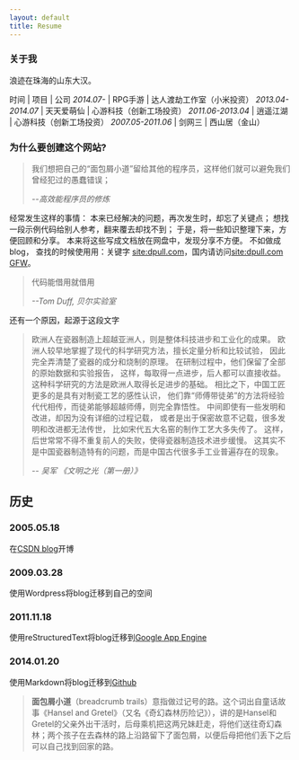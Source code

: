 ```yaml
---
layout: default
title: Resume
---
```


### 关于我 ###

浪迹在珠海的山东大汉。

时间 				| 项目 		| 公司
*2014.07-* 			| RPG手游	| 达人渡劫工作室（小米投资）
*2013.04-2014.07* 	| 天天爱萌仙 	| 心游科技（创新工场投资）
*2011.06-2013.04* 	| 逍遥江湖 	| 心游科技（创新工场投资）
*2007.05-2011.06* 	| 剑网三 		| 西山居（金山）

### 为什么要创建这个网站? ###

> 我们想把自己的“面包屑小道”留给其他的程序员，这样他们就可以避免我们曾经犯过的愚蠢错误；
> 
> *--高效能程序员的修炼*

经常发生这样的事情：
本来已经解决的问题，再次发生时，却忘了关键点；
想找一段示例代码给别人参考，翻来覆去却找不到；
于是，将一些知识整理下来，方便回顾和分享。
本来将这些写成文档放在网盘中，发现分享不方便。
不如做成blog，
查找的时候使用用：关键字 [site:dpull.com]，国内请访问[site:dpull.com GFW]。

> 代码能借用就借用 
> 
> *--Tom Duff, 贝尔实验室*

还有一个原因，起源于这段文字

> 欧洲人在瓷器制造上超越亚洲人，则是整体科技进步和工业化的成果。
> 欧洲人较早地掌握了现代的科学研究方法，擅长定量分析和比较试验，
> 因此完全弄清楚了瓷器的成分和烧制的原理。
> 在研制过程中，他们保留了全部的原始数据和实验报告，
> 这样，每取得一点进步，后人都可以直接收益。
> 这种科学研究的方法是欧洲人取得长足进步的基础。
> 相比之下，中国工匠更多的是具有对制瓷工艺的感性认识，
> 他们靠“师傅带徒弟”的方法将经验代代相传，而徒弟能够超越师傅，则完全靠悟性。
> 中间即使有一些发明和改进，却因为没有详细的过程记载，
> 或者是出于保密故意不记载，很多发明和改进都无法传世，
> 比如宋代五大名窑的制作工艺大多失传了。
> 这样，后世常常不得不重复前人的失败，使得瓷器制造技术进步缓慢。
> 这其实不是中国瓷器制造特有的问题，而是中国古代很多手工业普遍存在的现象。
> 
> *-- 吴军 《文明之光（第一册）》*

## 历史 ##

### 2005.05.18 ###
在[CSDN blog]开博

### 2009.03.28 ###
使用Wordpress将blog迁移到自己的空间

### 2011.11.18 ###
使用reStructuredText将blog迁移到[Google App Engine]

### 2014.01.20 ###
使用Markdown将blog迁移到[Github]

[CSDN blog]: http://blog.csdn.net/
[Google App Engine]: https://appengine.google.com
[Github]: https://github.com/
[site:dpull.com]: http://www.google.com/search?q=site%3Adpull.com
[site:dpull.com GFW]: http://84.15.64.35/#q=site:dpull.com


> **面包屑小道**（breadcrumb trails）意指做过记号的路。这个词出自童话故事《Hansel and Gretel》（又名《奇幻森林历险记》），讲的是Hansel和Gretel的父亲外出干活时，后母乘机把这两兄妹赶走，将他们送往奇幻森林；两个孩子在去森林的路上沿路留下了面包屑，以便后母把他们丢下之后可以自己找到回家的路。